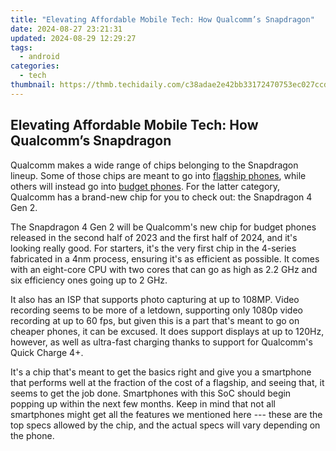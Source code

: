 ```yaml
---
title: "Elevating Affordable Mobile Tech: How Qualcomm’s Snapdragon"
date: 2024-08-27 23:21:31
updated: 2024-08-29 12:29:27
tags:
  - android
categories:
  - tech
thumbnail: https://thmb.techidaily.com/c38adae2e42bb33172470753ec027ccdb4d1aafb812ed418ac2e91f37424af9f.jpg
---
```


## Elevating Affordable Mobile Tech: How Qualcomm’s Snapdragon

Qualcomm makes a wide range of chips belonging to the Snapdragon lineup. Some of those chips are meant to go into [flagship phones](https://extra-approaches.techidaily.com/2024-approved-optimizing-your-vlc-livestream-over-the-net/), while others will instead go into [budget phones](https://sim-unlock.techidaily.com/top-10-vivo-y77t-android-sim-unlock-apk-by-drfone-android/). For the latter category, Qualcomm has a brand-new chip for you to check out: the Snapdragon 4 Gen 2.

 The Snapdragon 4 Gen 2 will be Qualcomm's new chip for budget phones released in the second half of 2023 and the first half of 2024, and it's looking really good. For starters, it's the very first chip in the 4-series fabricated in a 4nm process, ensuring it's as efficient as possible. It comes with an eight-core CPU with two cores that can go as high as 2.2 GHz and six efficiency ones going up to 2 GHz.

 It also has an ISP that supports photo capturing at up to 108MP. Video recording seems to be more of a letdown, supporting only 1080p video recording at up to 60 fps, but given this is a part that's meant to go on cheaper phones, it can be excused. It does support displays at up to 120Hz, however, as well as ultra-fast charging thanks to support for Qualcomm's Quick Charge 4+.

 It's a chip that's meant to get the basics right and give you a smartphone that performs well at the fraction of the cost of a flagship, and seeing that, it seems to get the job done. Smartphones with this SoC should begin popping up within the next few months. Keep in mind that not all smartphones might get all the features we mentioned here --- these are the top specs allowed by the chip, and the actual specs will vary depending on the phone.

<ins class="adsbygoogle"
     style="display:block"
     data-ad-format="autorelaxed"
     data-ad-client="ca-pub-7571918770474297"
     data-ad-slot="1223367746"></ins>



<ins class="adsbygoogle"
     style="display:block"
     data-ad-client="ca-pub-7571918770474297"
     data-ad-slot="8358498916"
     data-ad-format="auto"
     data-full-width-responsive="true"></ins>
